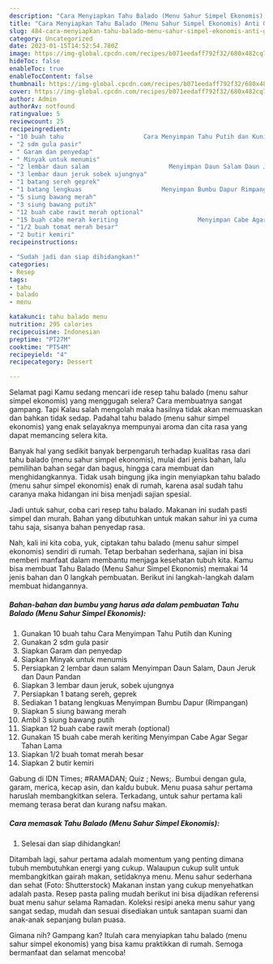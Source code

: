 ```yaml
---
description: "Cara Menyiapkan Tahu Balado (Menu Sahur Simpel Ekonomis) Anti Gagal"
title: "Cara Menyiapkan Tahu Balado (Menu Sahur Simpel Ekonomis) Anti Gagal"
slug: 484-cara-menyiapkan-tahu-balado-menu-sahur-simpel-ekonomis-anti-gagal
category: Uncategorized
date: 2023-01-15T14:52:54.780Z
image: https://img-global.cpcdn.com/recipes/b071eedaff792f32/680x482cq70/tahu-balado-menu-sahur-simpel-ekonomis-foto-resep-utama.jpg
hideToc: false
enableToc: true
enableTocContent: false
thumbnail: https://img-global.cpcdn.com/recipes/b071eedaff792f32/680x482cq70/tahu-balado-menu-sahur-simpel-ekonomis-foto-resep-utama.jpg
cover: https://img-global.cpcdn.com/recipes/b071eedaff792f32/680x482cq70/tahu-balado-menu-sahur-simpel-ekonomis-foto-resep-utama.jpg
author: Admin
authorAv: notfound
ratingvalue: 5
reviewcount: 25
recipeingredient:
- "10 buah tahu                      Cara Menyimpan Tahu Putih dan Kuning"
- "2 sdm gula pasir"
- " Garam dan penyedap"
- " Minyak untuk menumis"
- "2 lembar daun salam                      Menyimpan Daun Salam Daun Jeruk dan Daun Pandan"
- "3 lembar daun jeruk sobek ujungnya"
- "1 batang sereh geprek"
- "1 batang lengkuas                      Menyimpan Bumbu Dapur Rimpangan"
- "5 siung bawang merah"
- "3 siung bawang putih"
- "12 buah cabe rawit merah optional"
- "15 buah cabe merah keriting                      Menyimpan Cabe Agar Segar Tahan Lama"
- "1/2 buah tomat merah besar"
- "2 butir kemiri"
recipeinstructions:

- "Sudah jadi dan siap dihidangkan!"
categories:
- Resep
tags:
- tahu
- balado
- menu

katakunci: tahu balado menu 
nutrition: 295 calories
recipecuisine: Indonesian
preptime: "PT27M"
cooktime: "PT54M"
recipeyield: "4"
recipecategory: Dessert

---
```



Selamat pagi Kamu sedang mencari ide resep tahu balado (menu sahur simpel ekonomis) yang menggugah selera? Cara membuatnya sangat gampang. Tapi Kalau salah mengolah maka hasilnya tidak akan memuaskan dan bahkan tidak sedap. Padahal tahu balado (menu sahur simpel ekonomis) yang enak selayaknya mempunyai aroma dan cita rasa yang dapat memancing selera kita.


Banyak hal yang sedikit banyak berpengaruh terhadap kualitas rasa dari tahu balado (menu sahur simpel ekonomis), mulai dari jenis bahan, lalu pemilihan bahan segar dan bagus, hingga cara membuat dan menghidangkannya. Tidak usah bingung jika ingin menyiapkan tahu balado (menu sahur simpel ekonomis) enak di rumah, karena asal sudah tahu caranya maka hidangan ini bisa menjadi sajian spesial.

Jadi untuk sahur, coba cari resep tahu balado. Makanan ini sudah pasti simpel dan murah. Bahan yang dibutuhkan untuk makan sahur ini ya cuma tahu saja, sisanya bahan penyedap rasa.


Nah, kali ini kita coba, yuk, ciptakan tahu balado (menu sahur simpel ekonomis) sendiri di rumah. Tetap berbahan sederhana, sajian ini bisa memberi manfaat dalam membantu menjaga kesehatan tubuh kita. Kamu bisa membuat Tahu Balado (Menu Sahur Simpel Ekonomis) memakai 14 jenis bahan dan 0 langkah pembuatan. Berikut ini langkah-langkah dalam membuat hidangannya.

<!--inarticleads1-->

##### Bahan-bahan dan bumbu yang harus ada dalam pembuatan Tahu Balado (Menu Sahur Simpel Ekonomis):

1. Gunakan 10 buah tahu                      Cara Menyimpan Tahu Putih dan Kuning
1. Gunakan 2 sdm gula pasir
1. Siapkan  Garam dan penyedap
1. Siapkan  Minyak untuk menumis
1. Persiapkan 2 lembar daun salam                      Menyimpan Daun Salam, Daun Jeruk dan Daun Pandan
1. Siapkan 3 lembar daun jeruk, sobek ujungnya
1. Persiapkan 1 batang sereh, geprek
1. Sediakan 1 batang lengkuas                      Menyimpan Bumbu Dapur (Rimpangan)
1. Siapkan 5 siung bawang merah
1. Ambil 3 siung bawang putih
1. Siapkan 12 buah cabe rawit merah (optional)
1. Gunakan 15 buah cabe merah keriting                      Menyimpan Cabe Agar Segar Tahan Lama
1. Siapkan 1/2 buah tomat merah besar
1. Siapkan 2 butir kemiri


Gabung di IDN Times; #RAMADAN; Quiz ; News;. Bumbui dengan gula, garam, merica, kecap asin, dan kaldu bubuk. Menu puasa sahur pertama haruslah membangkitkan selera. Terkadang, untuk sahur pertama kali memang terasa berat dan kurang nafsu makan. 

<!--inarticleads2-->

##### Cara memasak Tahu Balado (Menu Sahur Simpel Ekonomis):


1. Selesai dan siap dihidangkan!

Ditambah lagi, sahur pertama adalah momentum yang penting dimana tubuh membutuhkan energi yang cukup. Walaupun cukup sulit untuk membangkitkan gairah makan, setidaknya menu. Menu sahur sederhana dan sehat (Foto: Shutterstock) Makanan instan yang cukup menyehatkan adalah pasta. Resep pasta paling mudah berikut ini bisa dijadikan referensi buat menu sahur selama Ramadan. Koleksi resipi aneka menu sahur yang sangat sedap, mudah dan sesuai disediakan untuk santapan suami dan anak-anak sepanjang bulan puasa. 

Gimana nih? Gampang kan? Itulah cara menyiapkan tahu balado (menu sahur simpel ekonomis) yang bisa kamu praktikkan di rumah. Semoga bermanfaat dan selamat mencoba!
